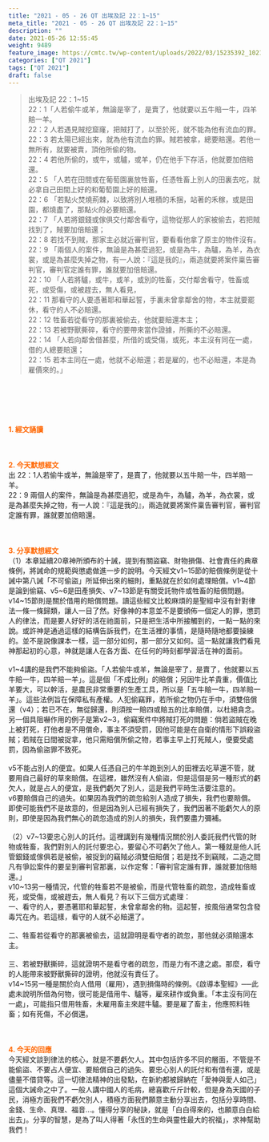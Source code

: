 ```yaml
---
title: "2021 - 05 - 26 QT 出埃及記 22：1~15"
meta_title: "2021 - 05 - 26 QT 出埃及記 22：1~15"
description: ""
date: 2021-05-26 12:55:45
weight: 9489
feature_image: https://cmtc.tw/wp-content/uploads/2022/03/15235392_10211799862337740_180693556567566654_o-1.webp
categories: ["QT 2021"]
tags: ["QT 2021"]
draft: false
---
```


<blockquote>出埃及記 22：1~15<br />
22：1「人若偷牛或羊，無論是宰了，是賣了，他就要以五牛賠一牛，四羊賠一羊。<br />
22：2 人若遇見賊挖窟窿，把賊打了，以至於死，就不能為他有流血的罪。<br />
22：3 若太陽已經出來，就為他有流血的罪。賊若被拿，總要賠還。若他一無所有，就要被賣，頂他所偷的物。<br />
22：4 若他所偷的，或牛，或驢，或羊，仍在他手下存活，他就要加倍賠還。<br />
22：5 「人若在田間或在葡萄園裏放牲畜，任憑牲畜上別人的田裏去吃，就必拿自己田間上好的和葡萄園上好的賠還。<br />
22：6 「若點火焚燒荊棘，以致將別人堆積的禾捆，站著的禾稼，或是田園，都燒盡了，那點火的必要賠還。<br />
22：7 「人若將銀錢或傢俱交付鄰舍看守，這物從那人的家被偷去，若把賊找到了，賊要加倍賠還；<br />
22：8 若找不到賊，那家主必就近審判官，要看看他拿了原主的物件沒有。<br />
22：9 「兩個人的案件，無論是為甚麼過犯，或是為牛，為驢，為羊，為衣裳，或是為甚麼失掉之物，有一人說：『這是我的』，兩造就要將案件稟告審判官，審判官定誰有罪，誰就要加倍賠還。<br />
22：10 「人若將驢，或牛，或羊，或別的牲畜，交付鄰舍看守，牲畜或死，或受傷，或被趕去，無人看見，<br />
22：11 那看守的人要憑著耶和華起誓，手裏未曾拿鄰舍的物，本主就要罷休，看守的人不必賠還。<br />
22：12 牲畜若從看守的那裏被偷去，他就要賠還本主；<br />
22：13 若被野獸撕碎，看守的要帶來當作證據，所撕的不必賠還。<br />
22：14 「人若向鄰舍借甚麼，所借的或受傷，或死，本主沒有同在一處，借的人總要賠還；<br />
22：15 若本主同在一處，他就不必賠還；若是雇的，也不必賠還，本是為雇價來的。」</blockquote><br />
&nbsp;<br />
<br />
&nbsp;<br />
<br />
<span style="color: #ff6600;"><strong>1. </strong><strong>經文誦讀</strong></span><br />
<br />
<span style="color: #ff6600;"><strong> </strong></span><br />
<br />
<span style="color: #ff6600;"><strong>2. 今天默想</strong><strong>經文<br />
</strong></span>出 22：1人若偷牛或羊，無論是宰了，是賣了，他就要以五牛賠一牛，四羊賠一羊。<br />
22：9 兩個人的案件，無論是為甚麼過犯，或是為牛，為驢，為羊，為衣裳，或是為甚麼失掉之物，有一人說：『這是我的』，兩造就要將案件稟告審判官，審判官定誰有罪，誰就要加倍賠還。<br />
<br />
&nbsp;<br />
<br />
<span style="color: #ff6600;"><strong>3. 分享默想經文<br />
</strong></span>（1）本章延續20章神所頒布的十誡，提到有關盜竊、財物損傷、社會責任的典章條例，將誡命的規範與懲處做進一步的說明。今天經文v1~15節的賠償條例是從十誡中第八誡「不可偷盜」所延伸出來的細則，重點就在於如何處理賠償。v1~4節是論到偷竊、v5~6是田產損失、v7~13節是有關受託物件或牲畜的賠償問題。v14~15節則是關於借用的賠償問題。讀這些經文比較麻煩的是聖經中沒有針對律法一條一條歸類，讓人一目了然。好像神的本意並不是要頒佈一個定人的罪，懲罰人的律法，而是要人好好的活在祂面前，只是把生活中所接觸到的，一點一點的來說。或許神是通過這樣的結構告訴我們，在生活裡的事情，是隨時隨地都要操練的。並不是說像課本一樣，這一部分如何，那一部分又如何。這一點就讓我們看見神那起初的心意，神就是讓人在各方面、在任何的時刻都學習活在神的面前。<br />
<br />
v1~4講的是我們不能夠偷盜。「人若偷牛或羊，無論是宰了，是賣了，他就要以五牛賠一牛，四羊賠一羊」。這是個「不成比例」的賠償；另因牛比羊貴重，價值比羊要大，可以幹活，是農民非常重要的生產工具，所以是「五牛賠一牛，四羊賠一羊」。這些法例旨在保障私有產權。人犯偷竊罪，若所偷之物仍在手中，須雙倍償還（v4）；若已不在，無從歸還，則須按一賠四或賠五的比率賠償，以杜絕貪念。另一個具阻嚇作用的例子是第v2~3，偷竊案件中將賊打死的問題：倘若盜賊在晚上被打死，打他者是不用償命，事主不須受罰，因他可能是在自衛的情形下誤殺盜賊；若賊在日間被捉拿，他只需賠償所偷之物，若事主早上打死賊人，便要受處罰，因為偷盜罪不致死。<br />
<br />
v5不能占別人的便宜。如果人任憑自己的牛羊跑到別人的田裡去吃草還不管，就要用自己最好的草來賠償。在這裡，雖然沒有人偷盜，但是這個是另一種形式的虧欠人，就是占人的便宜，是我們虧欠了別人，這是我們平時生活要注意的。<br />
v6要賠償自己的過失。如果因為我們的疏忽給別人造成了損失，我們也要賠償。即使可能我們不是故意的，但是因為別人已經有損失了，我們因著不能虧欠人的原則，即使是因為我們無心的疏忽造成的別人的損失，我們要盡力彌補。<br />
<br />
（2）v7~13要忠心別人的託付。這裡講到有幾種情況關於別人委託我們代管的財物或牲畜，我們對別人的託付要忠心，要留心不可虧欠了他人。第一種就是他人託管銀錢或傢俱若是被偷，被捉到的竊賊必須雙倍賠償；若是找不到竊賊，二造之間凡有爭訟案件的要呈到審判官那裏，以作定奪：「審判官定誰有罪，誰就要加倍賠還。」<br />
v10~13另一種情況，代管的牲畜若不是被偷，而是代管牲畜的疏忽，造成牲畜或死，或受傷，或被趕去，無人看見？有以下三個方式處理：<br />
一、看守的人，要憑著耶和華起誓，未曾拿鄰舍的物。這起誓，按風俗通常包含發毒咒在內。若這樣，看守的人就不必賠還了。<br />
<br />
二、牲畜若從看守的那裏被偷去，這就證明是看守者的疏忽，那他就必須賠還本主。<br />
<br />
三、若被野獸撕碎，這就證明不是看守者的疏忽，而是力有不逮之處。那麼，看守的人能帶來被野獸撕碎的證明，他就沒有責任了。<br />
v14~15另一種是關於向人借用（雇用），遇到損傷時的條例。《啟導本聖經》──此處未說明所借為何物，很可能是借用牛、驢等，雇來耕作或負重。「本主沒有同在一處」，可能指只借用牲畜，未雇用畜主來趕牛驢。要是雇了畜主，他應照料牲畜；如有死傷，不必償還。<br />
<br />
&nbsp;<br />
<br />
<span style="color: #ff6600;"><strong>4. 今天的回應<br />
</strong></span>今天經文談到律法的核心，就是不要虧欠人。其中包括許多不同的層面，不管是不能偷盜、不要占人便宜、要賠償自己的過失、要忠心別人的託付和有借有還，或是儘量不借貸等。這一切律法精神的出發點，在新約都被歸納在「愛神與愛人如己」這個大誡命之中了。一般人講中國人的毛病，總喜歡斤斤計較，但是身為天國的子民，消極方面我們不虧欠別人，積極方面我們願意主動分享出去，包括分享時間、金錢、生命、真理、福音…。懂得分享的秘訣，就是「白白得來的，也願意白白給出去」。分享的智慧，是為了叫人得著「永恆的生命與靈性最大的祝福」，求神幫助我們！<br />
<br />
&nbsp;<br />
<br />
&nbsp;
        